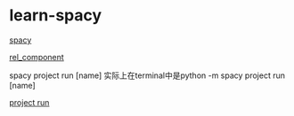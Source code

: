 # learn-spacy

[spacy](https://github.com/arfu2016/nlp/tree/master/nlp_models/spacy)

[rel_component](https://github.com/explosion/projects/tree/v3/tutorials/rel_component)

spacy project run [name] 实际上在terminal中是python -m spacy project run [name]

[project run](https://spacy.io/api/cli#project-run)
 
